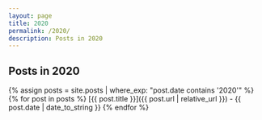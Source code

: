 ```yaml
---
layout: page
title: 2020
permalink: /2020/
description: Posts in 2020
---
```


## Posts in 2020
{% assign posts = site.posts | where_exp: "post.date contains '2020'" %}
{% for post in posts %}
  [{{ post.title }}]({{ post.url | relative_url }}) - {{ post.date | date_to_string }}
{% endfor %}